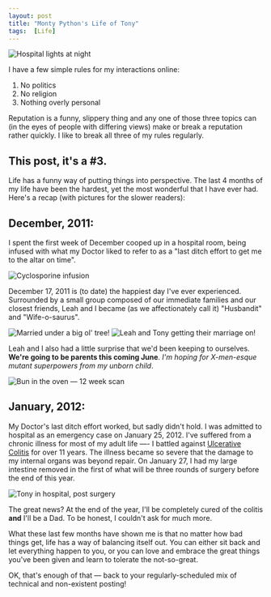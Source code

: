 ```yaml
---
layout: post
title: "Monty Python's Life of Tony"
tags:  [Life]
---
```


<img src="http://static.tonyarnold.com/hospital_nights-4f536e3f0583a.jpg" alt="Hospital lights at night" class="widescreen"/>

I have a few simple rules for my interactions online:

1. No politics
2. No religion
3. Nothing overly personal

Reputation is a funny, slippery thing and any one of those three topics can (in the eyes of people with differing views) make or break a reputation rather quickly. I like to break all three of my rules regularly.

## This post, it's a #3.

Life has a funny way of putting things into perspective. The last 4 months of my life have been the hardest, yet the most wonderful that I have ever had. Here's a recap (with pictures for the slower readers):

## December, 2011:

I spent the first week of December cooped up in a hospital room, being infused with what my Doctor liked to refer to as a "last ditch effort to get me to the altar on time".

<img src="http://static.tonyarnold.com/infused-4f536818d36ce.jpg" alt="Cyclosporine infusion" class="widescreen"/>

December 17, 2011 is (to date) the happiest day I've ever experienced. Surrounded by a small group composed of our immediate families and our closest friends, Leah and I became (as we affectionately call it) "Husbandit" and "Wife-o-saurus".

<img src="http://static.tonyarnold.com/under_a_tree-4f5368ab21a97.jpg" alt="Married under a big ol' tree!" class="widescreen"/>

<img src="http://static.tonyarnold.com/leah_and_tony-4f5369c67be51.jpg" alt="Leah and Tony getting their marriage on!" class="widescreen"/>

Leah and I also had a little surprise that we'd been keeping to ourselves. **We're going to be parents this coming June**. *I'm hoping for X-men-esque mutant superpowers from my unborn child*.

<img src="http://static.tonyarnold.com/bun_oven-4f5367c203653.jpg" alt="Bun in the oven — 12 week scan" class="widescreen"/>

## January, 2012:

My Doctor's last ditch effort worked, but sadly didn't hold. I was admitted to hospital as an emergency case on January 25, 2012. I've suffered from a chronic illness for most of my adult life —- I battled against [Ulcerative Colitis](http://en.wikipedia.org/wiki/Ulcerative_Colitis) for over 11 years. The illness became so severe that the damage to my internal organs was beyond repair. On January 27, I had my large intestine removed in the first of what will be three rounds of surgery before the end of this year.

<img src="http://static.tonyarnold.com/tony_in_hospital-4f536a69ac281.jpg" alt="Tony in hospital, post surgery" class="widescreen"/>

The great news? At the end of the year, I'll be completely cured of the colitis **and** I'll be a Dad. To be honest, I couldn't ask for much more.

What these last few months have shown me is that no matter how bad things get, life has a way of balancing itself out. You can either sit back and let everything happen to you, or you can love and embrace the great things you've been given and learn to tolerate the not-so-great.

OK, that's enough of that — back to your regularly-scheduled mix of technical and non-existent posting!

